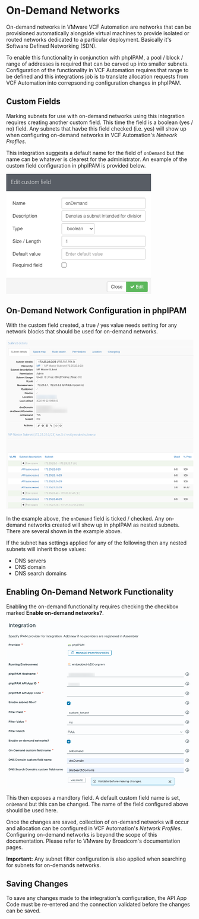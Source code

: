 # On-Demand Networks

On-demand networks in VMware VCF Automation are networks that can be provisioned automatically alongside virtual machines to provide isolated or routed networks dedicated to a particular deployment. Basically it's Software Defined Networking (SDN).

To enable this functionality in conjunction with phpIPAM, a pool / block / range of addresses is required that can be carved up into smaller subnets. Configuration of the functionality in VCF Automation requires that range to be defined and this integrations job is to translate allocation requests from VCF Automation into correpsonding configuration changes in phpIPAM.

## Custom Fields

Marking subnets for use with on-demand networks using this integration requires creating another custom field. This time the field is a boolean (yes / no) field. Any subnets that havbe this field checked (i.e. yes) will show up when configuring on-demand networks in VCF Automation's *Network Profiles*.

This integration suggests a default name for the field of `onDemand` but the name can be whatever is clearest for the administrator. An example of the custom field configuration in phpIPAM is provided below.

![Example 'onDemand' custom field configuration](img/configure_ondemand2.png)

## On-Demand Network Configuration in phpIPAM

With the custom field created, a true / yes value needs setting for any network blocks that should be used for on-demand networks.

![Marking a subnet for use with on-demand networks](img/configure_ondemand3.png)

In the example above, the `onDemand` field is ticked / checked. Any on-demand networks created will show up in phpIPAM as nested subnets. There are several shown in the example above.

If the subnet has settings applied for any of the following then any nested subnets will inherit those values:
- DNS servers
- DNS domain
- DNS search domains

## Enabling On-Demand Network Functionality

Enabling the on-demand functionality requires checking the checkbox marked **Enable on-demand networks?**.

![Checking the 'Enable on-demand networks?' checkbox enables the functionality](img/configure_ondemand1.png)

This then exposes a mandtory field. A default custom field name is set, `onDemand` but this can be changed. The name of the field configured above should be used here.

Once the changes are saved, collection of on-demand networks will occur and allocation can be configured in VCF Automation's *Network Profiles*. Configuring on-demand networks is beyond the scope of this documentation. Please refer to VMware by Broadcom's documentation pages.

**Important:** Any subnet filter configuration is also applied when searching for subnets for on-demands networks.

## Saving Changes

To save any changes made to the integration's configuration, the API App Code must be re-entered and the connection validated before the changes can be saved.